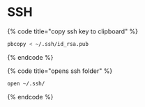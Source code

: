 # SSH

{% code title="copy ssh key to clipboard" %}
```bash
pbcopy < ~/.ssh/id_rsa.pub
```
{% endcode %}

{% code title="opens ssh folder" %}
```bash
open ~/.ssh/
```
{% endcode %}

